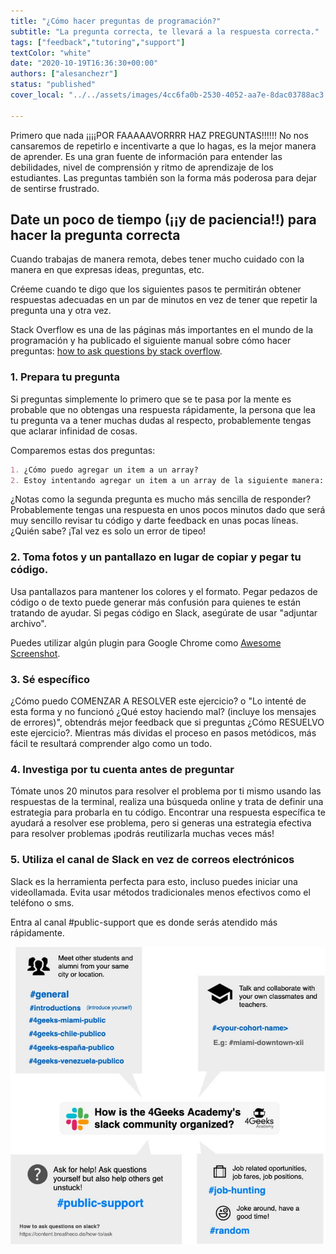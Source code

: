 ```yaml
---
title: "¿Cómo hacer preguntas de programación?"
subtitle: "La pregunta correcta, te llevará a la respuesta correcta."
tags: ["feedback","tutoring","support"]
textColor: "white"
date: "2020-10-19T16:36:30+00:00"
authors: ["alesanchezr"]
status: "published"
cover_local: "../../assets/images/4cc6fa0b-2530-4052-aa7e-8dac03788ac3.png"

---
```


Primero que nada ¡¡¡¡POR FAAAAAVORRRR HAZ PREGUNTAS!!!!!! No nos cansaremos de repetirlo e incentivarte a que lo hagas, es la mejor manera de aprender. Es una gran fuente de información para entender las debilidades, nivel de comprensión y ritmo de aprendizaje de los estudiantes. Las preguntas también son la forma más poderosa para dejar de sentirse frustrado.

## Date un poco de tiempo (¡¡y de paciencia!!) para hacer la pregunta correcta

Cuando trabajas de manera remota, debes tener mucho cuidado con la manera en que expresas ideas, preguntas, etc.

Créeme cuando te digo que los siguientes pasos te permitirán obtener respuestas adecuadas en un par de minutos en vez de tener que repetir la pregunta una y otra vez.

Stack Overflow es una de las páginas más importantes en el mundo de la programación y ha publicado el siguiente manual sobre cómo hacer preguntas: [how to ask questions by stack overflow](https://stackoverflow.com/help/how-to-ask).

### 1. Prepara tu pregunta 

Si preguntas simplemente lo primero que se te pasa por la mente es probable que no obtengas una respuesta rápidamente, la persona que lea tu pregunta va a tener muchas dudas al respecto, probablemente tengas que aclarar infinidad de cosas.

Comparemos estas dos preguntas:

```md
1. ¿Cómo puedo agregar un item a un array?
2. Estoy intentando agregar un item a un array de la siguiente manera: blablabla... Este es mi código (screenshot o pantallazo) pero no está funcionando, ¿Ven algo malo?
```

¿Notas como la segunda pregunta es mucho más sencilla de responder? Probablemente tengas una respuesta en unos pocos minutos dado que será muy sencillo revisar tu código y darte feedback en unas pocas líneas. ¿Quién sabe? ¡Tal vez es solo un error de tipeo!

### 2. Toma fotos y un pantallazo en lugar de copiar y pegar tu código.

Usa pantallazos para mantener los colores y el formato. Pegar pedazos de código o de texto puede generar más confusión para quienes te están tratando de ayudar. Si pegas código en Slack, asegúrate de usar "adjuntar archivo".

Puedes utilizar algún plugin para Google Chrome como [Awesome Screenshot](https://www.awesomescreenshot.com/).

### 3. Sé específico

¿Cómo puedo COMENZAR A RESOLVER este ejercicio? o "Lo intenté de esta forma y no funcionó ¿Qué estoy haciendo mal? (incluye los mensajes de errores)", obtendrás mejor feedback que si preguntas ¿Cómo RESUELVO este ejercicio?. Mientras más dividas el proceso en pasos metódicos, más fácil te resultará comprender algo como un todo.


### 4. Investiga por tu cuenta antes de preguntar

Tómate unos 20 minutos para resolver el problema por ti mismo usando las respuestas de la terminal, realiza una búsqueda online y trata de definir una estrategia para probarla en tu código. Encontrar una respuesta específica te ayudará a resolver ese problema, pero si generas una estrategia efectiva para resolver problemas ¡podrás reutilizarla muchas veces más! 

### 5. Utiliza el canal de Slack en vez de correos electrónicos

Slack es la herramienta perfecta para esto, incluso puedes iniciar una videollamada. Evita usar métodos tradicionales menos efectivos como el teléfono o sms.

Entra al canal #public-support que es donde serás atendido más rápidamente.

![Slack en 4Geeks Academy](../../assets/images/5a432982-f8b2-42bb-89c5-3c82a8e53d10.jpeg)

